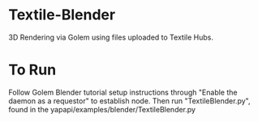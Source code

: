 # Textile-Blender
3D Rendering via Golem using files uploaded to Textile Hubs.

# To Run
Follow Golem Blender tutorial setup instructions through "Enable the daemon as a requestor" to establish node. Then run "TextileBlender.py", found in the yapapi/examples/blender/TextileBlender.py

